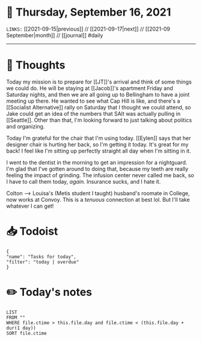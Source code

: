 # 📅 Thursday, September 16, 2021
`LINKS:` [[2021-09-15|previous]] // [[2021-09-17|next]] // [[2021-09 September|month]] // [[journal]] 
#daily

---
# 💭 Thoughts
Today my mission is to prepare for [[JT]]'s arrival and think of some things we could do. He will be staying at [[Jacob]]'s apartment Friday and Saturday nights, and then we are all going up to Bellingham to have a joint meeting up there. He wanted to see what Cap Hill is like, and there's a [[Socialist Alternative]] rally on Saturday that I thought we could attend, so Jake could get an idea of the numbers that SAlt was actually pulling in [[Seattle]]. Other than that, I'm looking forward to just talking about politics and organizing. 

Today I'm grateful for the chair that I'm using today. [[Eylen]] says that her designer chair is hurting her back, so I'm getting it today. It's great for my back! I feel like I'm sitting up perfectly straight all day when I'm sitting in it. 

I went to the dentist in the morning to get an impression for a nightguard. I'm glad that I've gotten around to doing that, because my teeth are really feeling the impact of grinding. The infusion center never called me back, so I have to call them today, *again.* Insurance sucks, and I hate it. 

Colton --> Louisa's (Metis student I taught) husband's roomate in College, now works at Convoy. This is a *tenuous* connection at best lol. But I'll take whatever I can get!

# 📥 Todoist
```todoist
{
"name": "Tasks for today",
"filter": "today | overdue"
}
```

# ✏️ Today's notes
```dataview
LIST 
FROM ""
WHERE file.ctime > this.file.day and file.ctime < (this.file.day + dur(1 day))
SORT file.ctime
```
